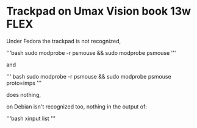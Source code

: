 # Trackpad on Umax Vision book 13w FLEX

Under Fedora the trackpad is not recognized, 

'''bash
sudo modprobe -r psmouse && sudo modprobe psmouse
'''

and 

''' bash
sudo modprobe -r psmouse && sudo modprobe psmouse proto=imps
'''

does nothing,

on Debian isn't recognized too, nothing in the output of:

'''bash
xinput list
'''

